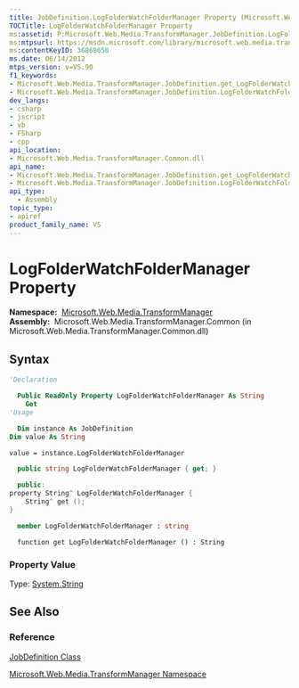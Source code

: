 ```yaml
---
title: JobDefinition.LogFolderWatchFolderManager Property (Microsoft.Web.Media.TransformManager)
TOCTitle: LogFolderWatchFolderManager Property
ms:assetid: P:Microsoft.Web.Media.TransformManager.JobDefinition.LogFolderWatchFolderManager
ms:mtpsurl: https://msdn.microsoft.com/library/microsoft.web.media.transformmanager.jobdefinition.logfolderwatchfoldermanager(v=VS.90)
ms:contentKeyID: 36868650
ms.date: 06/14/2012
mtps_version: v=VS.90
f1_keywords:
- Microsoft.Web.Media.TransformManager.JobDefinition.get_LogFolderWatchFolderManager
- Microsoft.Web.Media.TransformManager.JobDefinition.LogFolderWatchFolderManager
dev_langs:
- csharp
- jscript
- vb
- FSharp
- cpp
api_location:
- Microsoft.Web.Media.TransformManager.Common.dll
api_name:
- Microsoft.Web.Media.TransformManager.JobDefinition.get_LogFolderWatchFolderManager
- Microsoft.Web.Media.TransformManager.JobDefinition.LogFolderWatchFolderManager
api_type:
  - Assembly
topic_type:
- apiref
product_family_name: VS
---
```


# LogFolderWatchFolderManager Property

**Namespace:**  [Microsoft.Web.Media.TransformManager](microsoft-web-media-transformmanager-namespace.md)  
**Assembly:**  Microsoft.Web.Media.TransformManager.Common (in Microsoft.Web.Media.TransformManager.Common.dll)

## Syntax

```vb
'Declaration

  Public ReadOnly Property LogFolderWatchFolderManager As String
    Get
'Usage

  Dim instance As JobDefinition
Dim value As String

value = instance.LogFolderWatchFolderManager
```

```csharp
  public string LogFolderWatchFolderManager { get; }
```

```cpp
  public:
property String^ LogFolderWatchFolderManager {
    String^ get ();
}
```

``` fsharp
  member LogFolderWatchFolderManager : string
```

```jscript
  function get LogFolderWatchFolderManager () : String
```

### Property Value

Type: [System.String](https://msdn.microsoft.com/library/s1wwdcbf)  

## See Also

### Reference

[JobDefinition Class](jobdefinition-class-microsoft-web-media-transformmanager.md)

[Microsoft.Web.Media.TransformManager Namespace](microsoft-web-media-transformmanager-namespace.md)


